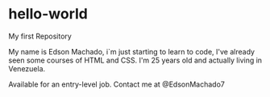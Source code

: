 # hello-world
My first Repository

My name is Edson Machado, i`m just starting to learn to code, I've already seen some courses of HTML and CSS. I'm 25 years old and actually living in Venezuela.

Available for an entry-level job. Contact me at @EdsonMachado7

